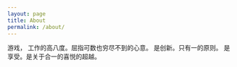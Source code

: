 ```yaml
---
layout: page
title: About
permalink: /about/
---
```


游戏，
工作的高八度。屈指可数也穷尽不到的心意。
是创新。只有一的原则。
是享受。是关于合一的喜悦的超越。



